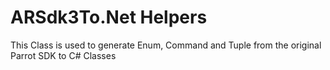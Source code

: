 # ARSdk3To.Net Helpers

This Class is used to generate Enum, Command and Tuple from the original Parrot SDK to C# Classes
